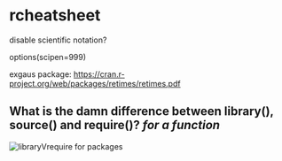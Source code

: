 # rcheatsheet

disable scientific notation?

options(scipen=999)

exgaus package:
https://cran.r-project.org/web/packages/retimes/retimes.pdf



## What is the damn difference between library(), source() and require()? *for a function*
![libraryVrequire for packages](https://yihui.name/en/2014/07/library-vs-require/)
